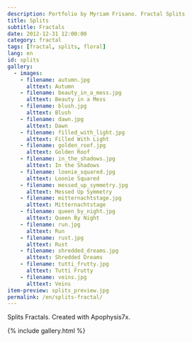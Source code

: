 ```yaml
---
description: Portfolio by Myriam Frisano. Fractal Splits
title: Splits
subtitle: Fractals
date: 2012-12-31 12:00:00
category: fractal
tags: [fractal, splits, floral]
lang: en
id: splits
gallery:
  - images:
    - filename: autumn.jpg
      alttext: Autumn
    - filename: beauty_in_a_mess.jpg
      alttext: Beauty in a Mess
    - filename: blush.jpg
      alttext: Blush
    - filename: dawn.jpg
      alttext: Dawn
    - filename: filled_with_light.jpg
      alttext: Filled With Light
    - filename: golden_roof.jpg
      alttext: Golden Roof
    - filename: in_the_shadows.jpg
      alttext: In the Shadows
    - filename: loonie_squared.jpg
      alttext: Loonie Squared
    - filename: messed_up_symmetry.jpg
      alttext: Messed Up Symmetry
    - filename: mitternachtstage.jpg
      alttext: Mitternachtstage
    - filename: queen_by_night.jpg
      alttext: Queen By Night
    - filename: run.jpg
      alttext: Run
    - filename: rust.jpg
      alttext: Rust
    - filename: shredded_dreams.jpg
      alttext: Shredded Dreams
    - filename: tutti_frutty.jpg
      alttext: Tutti Frutty
    - filename: veins.jpg
      alttext: Veins
item-preview: splits_preview.jpg
permalink: /en/splits-fractal/
---
```

Splits Fractals. Created with Apophysis7x.

{% include gallery.html %}
